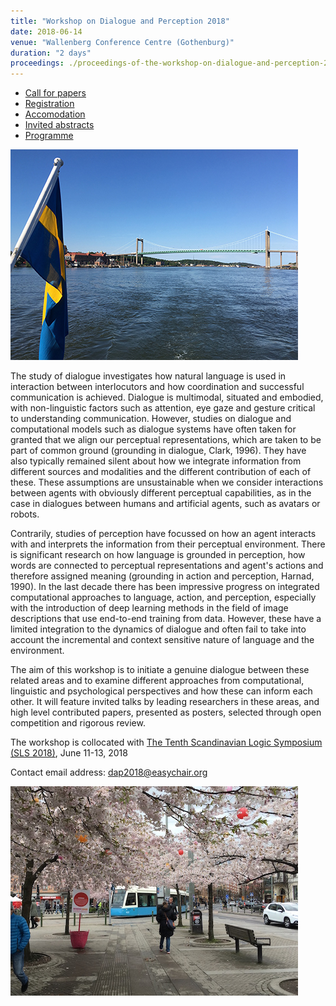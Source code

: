 ```yaml
---
title: "Workshop on Dialogue and Perception 2018"
date: 2018-06-14
venue: "Wallenberg Conference Centre (Gothenburg)"
duration: "2 days"
proceedings: ./proceedings-of-the-workshop-on-dialogue-and-perception-2018.pdf 
---
```


* [Call for papers](./call)
* [Registration](./registration)
* [Accomodation](./accomodation)
* [Invited abstracts](./invited-abstracts)
* [Programme](./programme)

![Älvsborgsbron](./pics/1691570_alvsborgsbron460pxl.jpg)

The study of dialogue investigates how natural language is used in interaction between interlocutors and how coordination and successful communication is achieved. Dialogue is multimodal, situated and embodied, with non-linguistic factors such as attention, eye gaze and gesture critical to understanding communication. However, studies on dialogue and computational models such as dialogue systems have often taken for granted that we align our perceptual representations, which are taken to be part of common ground (grounding in dialogue, Clark, 1996). They have also typically remained silent about how we integrate information from different sources and modalities and the different contribution of each of these. These assumptions are unsustainable when we consider interactions between agents with obviously different perceptual capabilities, as in the case in dialogues between humans and artificial agents, such as avatars or robots.

Contrarily, studies of perception have focussed on how an agent interacts with and interprets the information from their perceptual environment. There is significant research on how language is grounded in perception, how words are connected to perceptual representations and agent's actions and therefore assigned meaning (grounding in action and perception, Harnad, 1990). In the last decade there has been impressive progress on integrated computational approaches to language, action, and perception, especially with the introduction of deep learning methods in the field of image descriptions that use end-to-end training from data. However, these have a limited integration to the dynamics of dialogue and often fail to take into account the incremental and context sensitive nature of language and the environment.

The aim of this workshop is to initiate a genuine dialogue between these related areas and to examine different approaches from computational, linguistic and psychological perspectives and how these can inform each other. It will feature invited talks by leading researchers in these areas, and high level contributed papers, presented as posters, selected through open competition and rigorous review.

The workshop is collocated with [The Tenth Scandinavian Logic Symposium (SLS 2018)](http://scandinavianlogic.org/sls2018), June 11-13, 2018

Contact email address: <dap2018@easychair.org>

![Järntorget](./pics/1686776_hanamijarntorget-460pxl.jpg)
